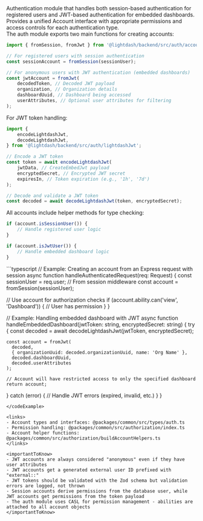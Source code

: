 <summary>
Authentication module that handles both session-based authentication for registered users and JWT-based authentication for embedded dashboards. Provides a unified Account interface with appropriate permissions and access controls for each authentication type.
</summary>

<howToUse>
The auth module exports two main functions for creating accounts:

```typescript
import { fromSession, fromJwt } from '@lightdash/backend/src/auth/account';

// For registered users with session authentication
const sessionAccount = fromSession(sessionUser);

// For anonymous users with JWT authentication (embedded dashboards)
const jwtAccount = fromJwt(
    decodedToken, // Decoded JWT payload
    organization, // Organization details
    dashboardUuid, // Dashboard being accessed
    userAttributes, // Optional user attributes for filtering
);
```

For JWT token handling:

```typescript
import {
    encodeLightdashJwt,
    decodeLightdashJwt,
} from '@lightdash/backend/src/auth/lightdashJwt';

// Encode a JWT token
const token = await encodeLightdashJwt(
    jwtData, // CreateEmbedJwt payload
    encryptedSecret, // Encrypted JWT secret
    expiresIn, // Token expiration (e.g., '1h', '7d')
);

// Decode and validate a JWT token
const decoded = await decodeLightdashJwt(token, encryptedSecret);
```

All accounts include helper methods for type checking:

```typescript
if (account.isSessionUser()) {
    // Handle registered user logic
}

if (account.isJwtUser()) {
    // Handle embedded dashboard logic
}
```

</howToUse>

<codeExample>
```typescript
// Example: Creating an account from an Express request with session
async function handleAuthenticatedRequest(req: Request) {
  const sessionUser = req.user; // From session middleware
  const account = fromSession(sessionUser);
  
  // Use account for authorization checks
  if (account.ability.can('view', 'Dashboard')) {
    // User has permission
  }
}

// Example: Handling embedded dashboard with JWT
async function handleEmbeddedDashboard(jwtToken: string, encryptedSecret: string) {
try {
const decoded = await decodeLightdashJwt(jwtToken, encryptedSecret);

    const account = fromJwt(
      decoded,
      { organizationUuid: decoded.organizationUuid, name: 'Org Name' },
      decoded.dashboardUuid,
      decoded.userAttributes
    );

    // Account will have restricted access to only the specified dashboard
    return account;

} catch (error) {
// Handle JWT errors (expired, invalid, etc.)
}
}

```
</codeExample>

<links>
- Account types and interfaces: @packages/common/src/types/auth.ts
- Permission handling: @packages/common/src/authorization/index.ts
- Account helper functions: @packages/common/src/authorization/buildAccountHelpers.ts
</links>

<importantToKnow>
- JWT accounts are always considered "anonymous" even if they have user attributes
- JWT accounts get a generated external user ID prefixed with "external::"
- JWT tokens should be validated with the Zod schema but validation errors are logged, not thrown
- Session accounts derive permissions from the database user, while JWT accounts get permissions from the token payload
- The auth module uses CASL for permission management - abilities are attached to all account objects
</importantToKnow>
```
